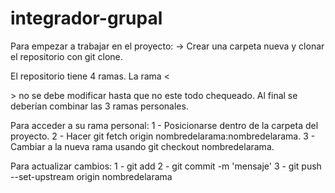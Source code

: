 # integrador-grupal

Para empezar a trabajar en el proyecto:
-> Crear una carpeta nueva y clonar el repositorio con git clone.

El repositorio tiene 4 ramas.
La rama <<main>> no se debe modificar hasta que no este todo chequeado. 
Al final se deberían combinar las 3 ramas personales.

Para acceder a su rama personal:
1 - Posicionarse dentro de la carpeta del proyecto.
2 - Hacer git fetch origin nombredelarama:nombredelarama.
3 - Cambiar a la nueva rama usando git checkout nombredelarama.

Para actualizar cambios:
1 - git add
2 - git commit -m 'mensaje'
3 - git push --set-upstream origin nombredelarama
